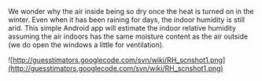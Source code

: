 We wonder why the air inside being so dry once the heat is turned on in the winter. Even when it has been raining for days, the indoor humidity is still arid. This simple Android app will estimate the indoor relative humidity assuming the air indoors has the same moisture content as the air outside (we do open the windows a little for ventilation).

![http://guesstimators.googlecode.com/svn/wiki/RH_scnshot1.png](http://guesstimators.googlecode.com/svn/wiki/RH_scnshot1.png)